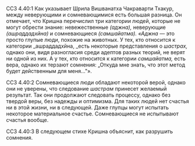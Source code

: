 ССЗ 4.40:1	Как указывает Шрила Вишванатха Чакраварти Тхакур, между неверующими и сомневающимися есть большая разница. Он отмечает, что Кришна перечислил три категории людей, которые не могут обрести знание: невежественные _(аджна),_ неверующие _(ашраддадхйна)_ и сомневающиеся _(самшайатма). «Аджна_ — это просто глупые люди, похожие на животных. У тех, кто относится к категории _ашраддадхйна, _есть некоторые представления о _шастрах,_ однако они, видя разногласия среди адептов разных теорий, не верят ни одной из них. А у тех, кто относится к категории _самшайатма,_ есть вера, однако их терзают сомнения: „Откуда мне знать, что этот метод будет действенным для меня..."».

ССЗ 4.40:2	Сомневающиеся люди обладают некоторой верой, однако они не уверены, что следование _шастрам_ принесет желаемый результат. Так они продолжают следовать процессу, однако без твердой веры, без надежды и оптимизма. Для таких людей нет счастья ни в этой жизни, ни в следующей. Даже глупцы могут испытать некоторое материальное счастье. Сомневающиеся не испытывают счастья вообще.

ССЗ 4.40:3	В следующем стихе Кришна объяснит, как разрушить сомнения.